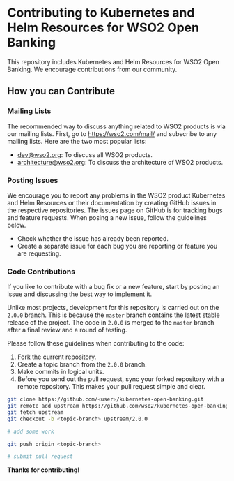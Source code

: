# Contributing to Kubernetes and Helm Resources for WSO2 Open Banking

This repository includes Kubernetes and Helm Resources for WSO2 Open Banking. We encourage contributions from our community.

## How you can Contribute

### Mailing Lists

The recommended way to discuss anything related to WSO2 products is via our mailing lists. First, go to https://wso2.com/mail/ and subscribe to any mailing lists. Here are the two most popular lists:

* dev@wso2.org: To discuss all WSO2 products.
* architecture@wso2.org: To discuss the architecture of WSO2 products.

### Posting Issues

We encourage you to report any problems in the WSO2 product Kubernetes and Helm Resources or their documentation by creating GitHub issues in the respective repositories.
The issues page on GitHub is for tracking bugs and feature requests. When posing a new issue, follow the guidelines below.

* Check whether the issue has already been reported.
* Create a separate issue for each bug you are reporting or feature you are requesting.

### Code Contributions

If you like to contribute with a bug fix or a new feature, start by posting an issue and discussing the best way to implement it.

Unlike most projects, development for this repository is carried out on the `2.0.0` branch. This is because the `master` branch contains the latest stable release of the project.
The code in `2.0.0` is merged to the `master` branch after a final review and a round of testing.

Please follow these guidelines when contributing to the code:

1. Fork the current repository.
2. Create a topic branch from the `2.0.0` branch.
3. Make commits in logical units.
4. Before you send out the pull request, sync your forked repository with a remote repository. This makes your pull request simple and clear.

```bash
git clone https://github.com/<user>/kubernetes-open-banking.git
git remote add upstream https://github.com/wso2/kubernetes-open-banking.git
git fetch upstream
git checkout -b <topic-branch> upstream/2.0.0

# add some work

git push origin <topic-branch>

# submit pull request
```

**Thanks for contributing!**
